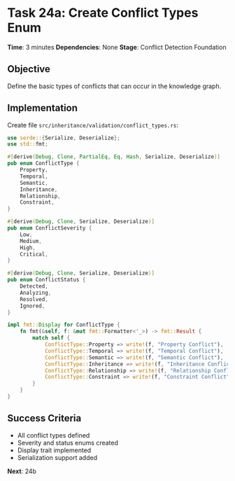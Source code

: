 # Task 24a: Create Conflict Types Enum
**Time**: 3 minutes
**Dependencies**: None
**Stage**: Conflict Detection Foundation

## Objective
Define the basic types of conflicts that can occur in the knowledge graph.

## Implementation
Create file `src/inheritance/validation/conflict_types.rs`:
```rust
use serde::{Serialize, Deserialize};
use std::fmt;

#[derive(Debug, Clone, PartialEq, Eq, Hash, Serialize, Deserialize)]
pub enum ConflictType {
    Property,
    Temporal,
    Semantic,
    Inheritance,
    Relationship,
    Constraint,
}

#[derive(Debug, Clone, Serialize, Deserialize)]
pub enum ConflictSeverity {
    Low,
    Medium,
    High,
    Critical,
}

#[derive(Debug, Clone, Serialize, Deserialize)]
pub enum ConflictStatus {
    Detected,
    Analyzing,
    Resolved,
    Ignored,
}

impl fmt::Display for ConflictType {
    fn fmt(&self, f: &mut fmt::Formatter<'_>) -> fmt::Result {
        match self {
            ConflictType::Property => write!(f, "Property Conflict"),
            ConflictType::Temporal => write!(f, "Temporal Conflict"),
            ConflictType::Semantic => write!(f, "Semantic Conflict"),
            ConflictType::Inheritance => write!(f, "Inheritance Conflict"),
            ConflictType::Relationship => write!(f, "Relationship Conflict"),
            ConflictType::Constraint => write!(f, "Constraint Conflict"),
        }
    }
}
```

## Success Criteria
- All conflict types defined
- Severity and status enums created
- Display trait implemented
- Serialization support added

**Next**: 24b